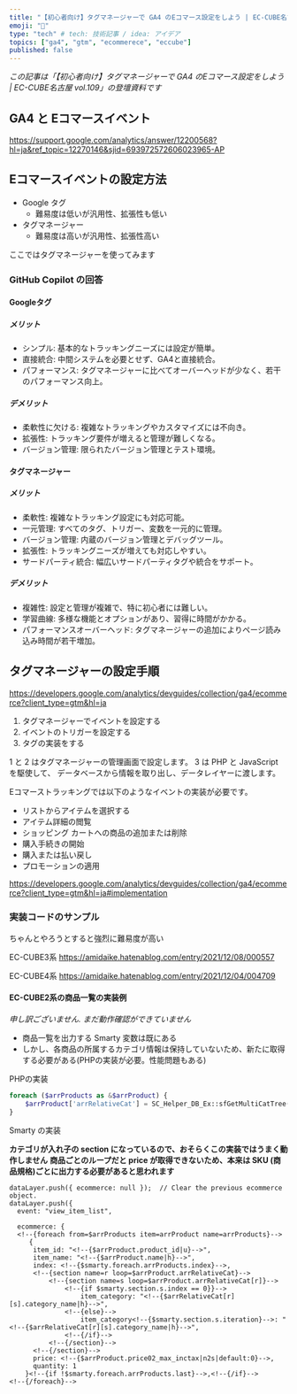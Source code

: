```yaml
---
title: "【初心者向け】タグマネージャーで GA4 のEコマース設定をしよう | EC-CUBE名古屋 vol.109"
emoji: "🔪"
type: "tech" # tech: 技術記事 / idea: アイデア
topics: ["ga4", "gtm", "ecommerece", "eccube"]
published: false
---
```

*この記事は「【初心者向け】タグマネージャーで GA4 のEコマース設定をしよう | EC-CUBE名古屋 vol.109」の登壇資料です*

## GA4 と Eコマースイベント

https://support.google.com/analytics/answer/12200568?hl=ja&ref_topic=12270146&sjid=693972572606023965-AP

## Eコマースイベントの設定方法

- Google タグ
  - 難易度は低いが汎用性、拡張性も低い
- タグマネージャー
  - 難易度は高いが汎用性、拡張性高い

ここではタグマネージャーを使ってみます

### GitHub Copilot の回答

#### Googleタグ

##### メリット

- シンプル: 基本的なトラッキングニーズには設定が簡単。
- 直接統合: 中間システムを必要とせず、GA4と直接統合。
- パフォーマンス: タグマネージャーに比べてオーバーヘッドが少なく、若干のパフォーマンス向上。

##### デメリット

- 柔軟性に欠ける: 複雑なトラッキングやカスタマイズには不向き。
- 拡張性: トラッキング要件が増えると管理が難しくなる。
- バージョン管理: 限られたバージョン管理とテスト環境。

#### タグマネージャー

##### メリット

- 柔軟性: 複雑なトラッキング設定にも対応可能。
- 一元管理: すべてのタグ、トリガー、変数を一元的に管理。
- バージョン管理: 内蔵のバージョン管理とデバッグツール。
- 拡張性: トラッキングニーズが増えても対応しやすい。
- サードパーティ統合: 幅広いサードパーティタグや統合をサポート。

##### デメリット

- 複雑性: 設定と管理が複雑で、特に初心者には難しい。
- 学習曲線: 多様な機能とオプションがあり、習得に時間がかかる。
- パフォーマンスオーバーヘッド: タグマネージャーの追加によりページ読み込み時間が若干増加。

## タグマネージャーの設定手順

https://developers.google.com/analytics/devguides/collection/ga4/ecommerce?client_type=gtm&hl=ja

1. タグマネージャーでイベントを設定する
2. イベントのトリガーを設定する
3. タグの実装をする

1 と 2 はタグマネージャーの管理画面で設定します。
3 は PHP と JavaScript を駆使して、 データベースから情報を取り出し、データレイヤーに渡します。

Eコマーストラッキングでは以下のようなイベントの実装が必要です。

- リストからアイテムを選択する
- アイテム詳細の閲覧
- ショッピング カートへの商品の追加または削除
- 購入手続きの開始
- 購入または払い戻し
- プロモーションの適用

https://developers.google.com/analytics/devguides/collection/ga4/ecommerce?client_type=gtm&hl=ja#implementation

### 実装コードのサンプル

ちゃんとやろうとすると強烈に難易度が高い

EC-CUBE3系
https://amidaike.hatenablog.com/entry/2021/12/08/000557

EC-CUBE4系
https://amidaike.hatenablog.com/entry/2021/12/04/004709

#### EC-CUBE2系の商品一覧の実装例

*申し訳ございません. まだ動作確認ができていません*


- 商品一覧を出力する Smarty 変数は既にある
- しかし、各商品の所属するカテゴリ情報は保持していないため、新たに取得する必要がある(PHPの実装が必要。性能問題もある)

PHPの実装
``` php
foreach ($arrProducts as &$arrProduct) {
    $arrProduct['arrRelativeCat'] = SC_Helper_DB_Ex::sfGetMultiCatTree($arrProduct['$product_id']);
}
```

Smarty の実装

**カテゴリが入れ子の section になっているので、おそらくこの実装ではうまく動作しません**
**商品ごとのループだと price が取得できないため、本来は SKU (商品規格)ごとに出力する必要があると思われます**

```Smarty
dataLayer.push({ ecommerce: null });  // Clear the previous ecommerce object.
dataLayer.push({
  event: "view_item_list",

  ecommerce: {
  <!--{foreach from=$arrProducts item=arrProduct name=arrProducts}-->
     {
      item_id: "<!--{$arrProduct.product_id|u}-->",
      item_name: "<!--{$arrProduct.name|h}-->",
      index: <!--{$smarty.foreach.arrProducts.index}-->,
      <!--{section name=r loop=$arrProduct.arrRelativeCat}-->
          <!--{section name=s loop=$arrProduct.arrRelativeCat[r]}-->
              <!--{if $smarty.section.s.index == 0}}-->
                  item_category: "<!--{$arrRelativeCat[r][s].category_name|h}-->",
              <!--{else}-->
                  item_category<!--{$smarty.section.s.iteration}-->: "<!--{$arrRelativeCat[r][s].category_name|h}-->",
              <!--{/if}-->
          <!--{/section}-->
      <!--{/section}-->
      price: <!--{$arrProduct.price02_max_inctax|n2s|default:0}-->,
      quantity: 1
    }<!--{if !$smarty.foreach.arrProducts.last}-->,<!--{/if}-->
<!--{/foreach}-->

